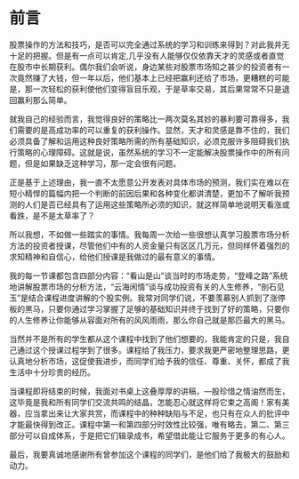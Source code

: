 # 前言

股票操作的方法和技巧，是否可以完全通过系统的学习和训练来得到？对此我并无十足的把握。但是有一点可以肯定,几乎没有人能够仅仅依靠天才的灵感或者直觉在股市中长期获利。偶尔我们会听说，身边某些对股票市场知之甚少的投资者有一次竟然赚了大钱，但一年以后，他们基本上已经把赢利还给了市场，更糟糕的可能是，那一次轻松的获利使他们变得盲目乐观，于是草率交易，其后果常常不只是退回赢利那么简单。

就我自己的经验而言，我觉得良好的策略比一两次莫名其妙的暴利要可靠得多，我们需要的是高成功率的可以重复的获利操作。显然，天才和灵感是靠不住的，我们必须具备了解和运用这种良好策略所需的所有基础知识，必须克服许多阻碍我们执行策略的心理障碍。这就是说，虽然系统的学习不一定能解决股票操作中的所有问题，但是如果缺乏这种学习，那一定会很有问题。

正是基于上述理由，我一直不太愿意公开发表对具体市场的预测，我们实在难以在短小精悍的篇幅内把一个判断的前因后果和各种变化都讲清楚，更加不了解听我预测的人们是否已经具有了运用这些策略所必须的知识，就这样简单地说明天看涨或看跌，是不是太草率了？

所以我想，不如做一些踏实的事情。我每周一次给一些很想认真学习股票市场分析方法的投资者授课，尽管他们中有的人资金量只有区区几万元，但同样怀着强烈的求知精神和自信心，给他们授课是我做过的最有意义的事情。

我的每一节课都包含四部分内容：“看山是山”谈当时的市场走势，“登峰之路”系统地讲解股票市场的分析方法，“云海闲情”谈与成功投资有关的人生修养，“剖石见玉”是结合课程进度讲解的个股实例。我常对同学们说，不要羡慕别人抓到了涨停板的黑马，只要你通过学习掌握了足够的基础知识并终于找到了好的策略，只要你的人生修养让你能够从容面对所有的风风雨雨，那么你自己就是那匹最大的黑马。

当然并不是所有的学生都从这个课程中找到了他们想要的，我能肯定的只是，我自己通过这个授课过程学到了很多。课程给了我压力，要求我更严密地整理思路，更认真地分析市场，这促使我进步，而同学们给予我的信任、尊重、关怀，都成了我生活中十分珍贵的经历。

当课程即将结束的时候，我面对书桌上这叠厚厚的讲稿，—股珍惜之情油然而生，这毕竟是我和所有同学们交流共鸣的结晶，怎能忍心就这样将它束之高阁！家有美器，应当拿出来让大家共赏，而课程中的种种缺陷与不足，也只有在众人的批评中才能最快得到改正。课程中第一和第四部分时效性比较强，唯有略去，第二、第三部分可以自成体系，于是把它们辑录成书，希望借此能让它服务于更多的有心人。

最后，我要真诚地感谢所有曾参加这个课程的同学们，是他们给了我极大的鼓励和动力。